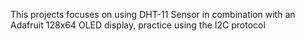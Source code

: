 This projects focuses on using  DHT-11 Sensor in combination with an Adafruit 128x64 OLED display, practice using the I2C protocol 
